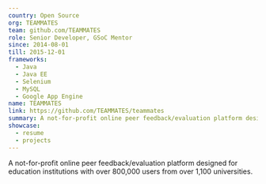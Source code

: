 ```yaml
---
country: Open Source
org: TEAMMATES
team: github.com/TEAMMATES
role: Senior Developer, GSoC Mentor
since: 2014-08-01
till: 2015-12-01
frameworks:
  - Java
  - Java EE
  - Selenium
  - MySQL
  - Google App Engine
name: TEAMMATES
link: https://github.com/TEAMMATES/teammates
summary: A not-for-profit online peer feedback/evaluation platform designed for education institutions.
showcase:
  - resume
  - projects
---
```


A not-for-profit online peer feedback/evaluation platform designed for education institutions with over 800,000 users from over 1,100 universities.
